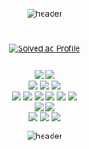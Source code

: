 <div align="center">

![header](https://capsule-render.vercel.app/api?type=soft&color=auto&height=100&text=h00ns%20👋&fontSize=30&animation=twinkling)

<br />

[![Solved.ac Profile](http://mazassumnida.wtf/api/v2/generate_badge?boj=skjo666)](https://solved.ac/skjo666/)

<br />

<img src="https://img.shields.io/badge/JavaScript-F7DF1E?style=for-the-badge&logo=javascript&logoColor=white">
<img src="https://img.shields.io/badge/TypeScript-3178C6?style=for-the-badge&logo=typescript&logoColor=white">

<br />

<img src="https://img.shields.io/badge/React.js-61DAFB?style=for-the-badge&logo=React&logoColor=white">
<img src="https://img.shields.io/badge/Next.js-000000?style=for-the-badge&logo=Next.js&logoColor=white">
<img src="https://img.shields.io/badge/Vue.js-4FC08D?style=for-the-badge&logo=Vue.js&logoColor=white">

<br />

<img src="https://img.shields.io/badge/React Query-FF4154?style=for-the-badge&logo=ReactQuery&logoColor=white">
<img src="https://img.shields.io/badge/Jotai-FFFFFF?style=for-the-badge&logo=Jotai&logoColor=white">
<img src="https://img.shields.io/badge/Redux-764ABC?style=for-the-badge&logo=Redux&logoColor=white">
<img src="https://img.shields.io/badge/Recoil-A6A9AA?style=for-the-badge&logo=recoil&logoColor=white">
<img src="https://img.shields.io/badge/Zustand-002157?style=for-the-badge&logo=Zustand&logoColor=white">
<img src="https://img.shields.io/badge/Vuex-4FC08D?style=for-the-badge&logo=Vue.js&logoColor=white">

<br />

<img src="https://img.shields.io/badge/GraphQL-E10098?style=for-the-badge&logo=graphql&logoColor=white">
<img src="https://img.shields.io/badge/Apollo Client-FF61F6?style=for-the-badge&logo=apollographql&logoColor=white">

<br />

<img src="https://img.shields.io/badge/Amazon AWS-FF7200?style=for-the-badge&logo=AmazonAWS&logoColor=white">
<img src="https://img.shields.io/badge/Github Actions-2088FF?style=for-the-badge&logo=GithubActions&logoColor=white">
<img src="https://img.shields.io/badge/Storybook-FF4785?style=for-the-badge&logo=Storybook&logoColor=white">

<br />

![header](https://capsule-render.vercel.app/api?type=wave&color=auto&height=150&section=footer&animation=twinkling)

</div>
